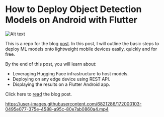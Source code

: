 # How to Deploy Object Detection Models on Android with Flutter



![Alt text](https://dicksonneoh.com/images/portfolio/how_to_deploy_od_models_on_android_with_flutter/post_image.png "a title")

This is a repo for the blog [post](https://dicksonneoh.com/portfolio/how_to_deploy_od_models_on_android_with_flutter/).
In this post, I will outline the basic steps to deploy ML models onto lightweight mobile devices easily, quickly and for free.

By the end of this post, you will learn about:

+ Leveraging Hugging Face infrastructure to host models.
+ Deploying on any edge device using REST API.
+ Displaying the results on a Flutter Android app.

Click here to [read](https://dicksonneoh.com/portfolio/how_to_deploy_od_models_on_android_with_flutter/) the blog post.

https://user-images.githubusercontent.com/6821286/172000103-0495e077-375e-4588-a95c-80e7ab0860a4.mp4

